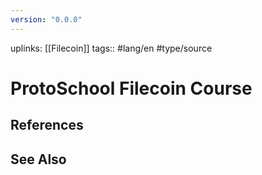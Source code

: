 ```yaml
---
version: "0.0.0"
---
```

uplinks: [[Filecoin]]
tags:: #lang/en #type/source 
# ProtoSchool Filecoin Course

## References

## See Also
